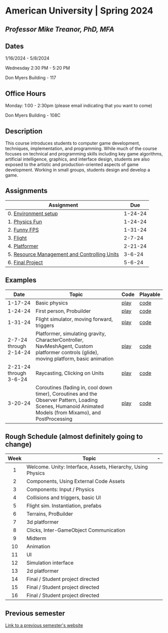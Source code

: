 # American University | Spring 2024
## *Professor Mike Treanor, PhD, MFA*

## Dates
1/16/2024 - 5/8/2024

Wednesday 2:30 PM - 5:20 PM

Don Myers Building - 117

## Office Hours

Monday: 1:00 - 2:30pm (please email indicating that you want to come)

Don Myers Building - 108C

## Description
This course introduces students to computer game development, techniques, implementation, and programming. While much of the course focuses on technical and programming skills including key game algorithms, artificial intelligence, graphics, and interface design, students are also exposed to the artistic and production-oriented aspects of game development. Working in small groups, students design and develop a game.

<!-- ![The test image](images/test.png) -->

<!-- <img src="./images/test.png" width="100"> -->

## Assignments

| Assignment | Due |
| --- | --- |
| 0. [Environment setup](./assignments/setup.html) | 1-24-24 |
| 1. [Physics Fun](./assignments/physics.html) | 1-24-24 |
| 2. [Funny FPS](./assignments/fps.html) | 1-31-24 |
| 3. [Flight](./assignments/flight.html) | 2-7-24 |
| 4. [Platformer](./assignments/platformer.html) | 2-21-24 |
| 5. [Resource Management and Controlling Units](./assignments/units.html) | 3-6-24 |
| 6. [Final Project](./assignments/final.html) | 5-6-24 |

## Examples

| Date | Topic | Code | Playable |
| --- | --- | --- | --- |
| 1-17-24 | Basic physics | [play](./games/physics) | [code](https://github.com/mtreanor/game615-spring2024/tree/main/examples/physics/Assets) |
| 1-24-24 | First person, Probuilder | [play](./games/fps) | [code](https://github.com/mtreanor/game615-spring2024/tree/main/examples/fps/Assets) |
| 1-31-24 | Flight simulator, moving forward, triggers | [play](./games/flight) | [code](https://github.com/mtreanor/game615-spring2024/blob/main/examples/flight/Assets/PlaneScript.cs) |
| 2-7-24 through 2-14-24 | Platformer, simulating gravity, CharacterController, NavMeshAgent, Custom platformer controls (glide), moving platform, basic animation | [play](./games/platformer) | [code](https://github.com/mtreanor/game615-spring2024/blob/main/examples/platformer/Assets/) |
| 2-21-24 through 3-6-24| Raycasting, Clicking on Units | [play](./games/units) | [code](https://github.com/mtreanor/game615-spring2024/blob/main/examples/units/Assets/) |
| 3-20-24 | Coroutines (fading in, cool down timer), Coroutines and the Observer Pattern, Loading Scenes, Humanoid Animated Models (from Mixamo), and PostProcessing | [play](./games/grabbag) | [code](https://github.com/mtreanor/game615-spring2024/blob/main/examples/grabbag/Assets/) |

## Rough Schedule (almost definitely going to change)

| Week | Topic | - |
| :---: | --- | --- |
| 1 | Welcome. Unity: Interface, Assets, Hierarchy, Using Physics |  |
| 2 | Components, Using External Code Assets |  |
| 3 | Components: Input / Physics |  |
| 4 | Collisions and triggers, basic UI |  |
| 5 | Flight sim. Instantiation, prefabs |  |
| 6 | Terrains, ProBuilder |  |
| 7 | 3d platformer |  |
| 8 | Clicks, Inter-GameObject Communication |  |
| 9 | Midterm |  |
| 10 | Animation |  |
| 11 | UI |  |
| 12 | Simulation interface |  |
| 13 | 2d platformer |  |
| 14 | Final / Student project directed | |
| 15 | Final / Student project directed | |
| 16 | Final / Student project directed | |

## Previous semester
[Link to a previous semester's website](http://mtreanor.com/game615-spring2023/web/)